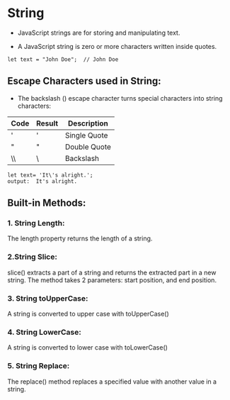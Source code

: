 
# String

* JavaScript strings are for storing and manipulating text.

* A JavaScript string is zero or more characters written inside quotes.


```
let text = "John Doe";  // John Doe
```

## Escape Characters used in String:
* The backslash (\) escape character turns special characters into string characters:

| Code | Result | Description
| ---- | ----- | -------- |
| \'   |   '   | Single Quote |
| \"   |   "   | Double Quote |
|  \\\  |  \    | Backslash   |

```
let text= 'It\'s alright.';
output:  It's alright.
```


## Built-in Methods:

### 1. String Length:
The length property returns the length of a string.

### 2.String Slice:
slice() extracts a part of a string and returns the extracted part in a new string. 
The method takes 2 parameters: start position, and end position.


### 3. String toUpperCase:
A string is converted to upper case with toUpperCase()

### 4. String LowerCase:
A string is converted to lower case with toLowerCase()

### 5. String Replace:
The replace() method replaces a specified value with another value in a string.








